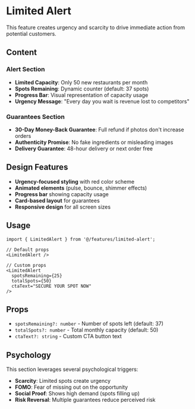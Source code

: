 # Limited Alert

This feature creates urgency and scarcity to drive immediate action from potential customers.

## Content

### Alert Section

- **Limited Capacity**: Only 50 new restaurants per month
- **Spots Remaining**: Dynamic counter (default: 37 spots)
- **Progress Bar**: Visual representation of capacity usage
- **Urgency Message**: "Every day you wait is revenue lost to competitors"

### Guarantees Section

- **30-Day Money-Back Guarantee**: Full refund if photos don't increase orders
- **Authenticity Promise**: No fake ingredients or misleading images
- **Delivery Guarantee**: 48-hour delivery or next order free

## Design Features

- **Urgency-focused styling** with red color scheme
- **Animated elements** (pulse, bounce, shimmer effects)
- **Progress bar** showing capacity usage
- **Card-based layout** for guarantees
- **Responsive design** for all screen sizes

## Usage

```tsx
import { LimitedAlert } from '@/features/limited-alert';

// Default props
<LimitedAlert />

// Custom props
<LimitedAlert
  spotsRemaining={25}
  totalSpots={50}
  ctaText="SECURE YOUR SPOT NOW"
/>
```

## Props

- `spotsRemaining?: number` - Number of spots left (default: 37)
- `totalSpots?: number` - Total monthly capacity (default: 50)
- `ctaText?: string` - Custom CTA button text

## Psychology

This section leverages several psychological triggers:

- **Scarcity**: Limited spots create urgency
- **FOMO**: Fear of missing out on the opportunity
- **Social Proof**: Shows high demand (spots filling up)
- **Risk Reversal**: Multiple guarantees reduce perceived risk
